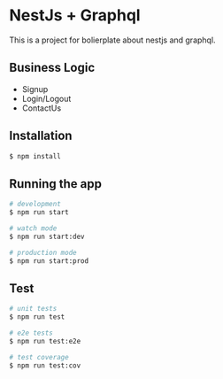 # NestJs + Graphql 

This is a project for bolierplate about nestjs and graphql.


## Business Logic

- Signup
- Login/Logout
- ContactUs

## Installation

```bash
$ npm install
```

## Running the app

```bash
# development
$ npm run start

# watch mode
$ npm run start:dev

# production mode
$ npm run start:prod
```

## Test

```bash
# unit tests
$ npm run test

# e2e tests
$ npm run test:e2e

# test coverage
$ npm run test:cov
```

